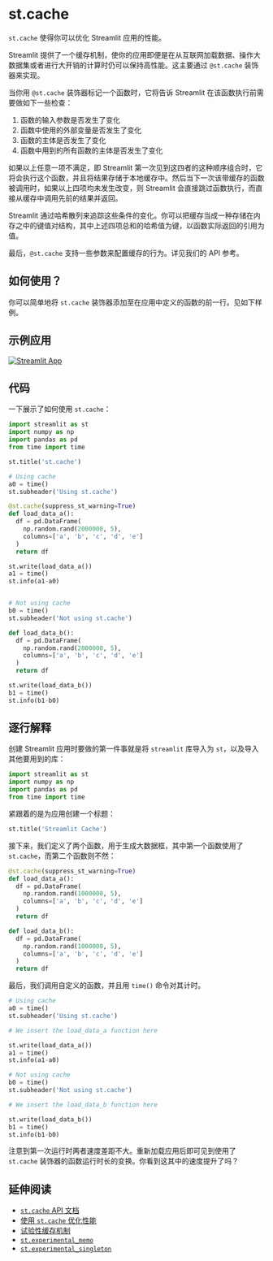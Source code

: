 # st.cache

`st.cache` 使得你可以优化 Streamlit 应用的性能。

Streamlit 提供了一个缓存机制，使你的应用即便是在从互联网加载数据、操作大数据集或者进行大开销的计算时仍可以保持高性能。这主要通过 `@st.cache` 装饰器来实现。

当你用 `@st.cache` 装饰器标记一个函数时，它将告诉 Streamlit 在该函数执行前需要做如下一些检查：

1. 函数的输入参数是否发生了变化
2. 函数中使用的外部变量是否发生了变化
3. 函数的主体是否发生了变化
4. 函数中用到的所有函数的主体是否发生了变化

如果以上任意一项不满足，即 Streamlit 第一次见到这四者的这种顺序组合时，它将会执行这个函数，并且将结果存储于本地缓存中。然后当下一次该带缓存的函数被调用时，如果以上四项均未发生改变，则 Streamlit 会直接跳过函数执行，而直接从缓存中调用先前的结果并返回。

Streamlit 通过哈希散列来追踪这些条件的变化。你可以把缓存当成一种存储在内存之中的键值对结构，其中上述四项总和的哈希值为键，以函数实际返回的引用为值。

最后，`@st.cache` 支持一些参数来配置缓存的行为。详见我们的 API 参考。

## 如何使用？

你可以简单地将 `st.cache` 装饰器添加至在应用中定义的函数的前一行。见如下样例。

## 示例应用

[![Streamlit App](https://static.streamlit.io/badges/streamlit_badge_black_white.svg)](https://share.streamlit.io/dataprofessor/st.cache/)

## 代码

一下展示了如何使用 `st.cache`：

```python
import streamlit as st
import numpy as np
import pandas as pd
from time import time

st.title('st.cache')

# Using cache
a0 = time()
st.subheader('Using st.cache')

@st.cache(suppress_st_warning=True)
def load_data_a():
  df = pd.DataFrame(
    np.random.rand(2000000, 5),
    columns=['a', 'b', 'c', 'd', 'e']
  )
  return df

st.write(load_data_a())
a1 = time()
st.info(a1-a0)


# Not using cache
b0 = time()
st.subheader('Not using st.cache')

def load_data_b():
  df = pd.DataFrame(
    np.random.rand(2000000, 5),
    columns=['a', 'b', 'c', 'd', 'e']
  )
  return df

st.write(load_data_b())
b1 = time()
st.info(b1-b0)
```

## 逐行解释

创建 Streamlit 应用时要做的第一件事就是将 `streamlit` 库导入为 `st`，以及导入其他要用到的库：

```python
import streamlit as st
import numpy as np
import pandas as pd
from time import time
```

紧跟着的是为应用创建一个标题：

```python
st.title('Streamlit Cache')
```

接下来，我们定义了两个函数，用于生成大数据框，其中第一个函数使用了 `st.cache`，而第二个函数则不然：

```python
@st.cache(suppress_st_warning=True)
def load_data_a():
  df = pd.DataFrame(
    np.random.rand(1000000, 5),
    columns=['a', 'b', 'c', 'd', 'e']
  )
  return df

def load_data_b():
  df = pd.DataFrame(
    np.random.rand(1000000, 5),
    columns=['a', 'b', 'c', 'd', 'e']
  )
  return df
```

最后，我们调用自定义的函数，并且用 `time()` 命令对其计时。

```python
# Using cache
a0 = time()
st.subheader('Using st.cache')

# We insert the load_data_a function here

st.write(load_data_a())
a1 = time()
st.info(a1-a0)

# Not using cache
b0 = time()
st.subheader('Not using st.cache')

# We insert the load_data_b function here

st.write(load_data_b())
b1 = time()
st.info(b1-b0)
```

注意到第一次运行时两者速度差距不大。重新加载应用后即可见到使用了 `st.cache` 装饰器的函数运行时长的变换。你看到这其中的速度提升了吗？

## 延伸阅读

- [`st.cache` API 文档](https://docs.streamlit.io/library/api-reference/performance/st.cache)
- [使用 `st.cache` 优化性能](https://docs.streamlit.io/library/advanced-features/caching)
- [试验性缓存机制](https://docs.streamlit.io/library/advanced-features/experimental-cache-primitives)
- [`st.experimental_memo`](https://docs.streamlit.io/library/api-reference/performance/st.experimental_memo)
- [`st.experimental_singleton`](https://docs.streamlit.io/library/api-reference/performance/st.experimental_singleton)
